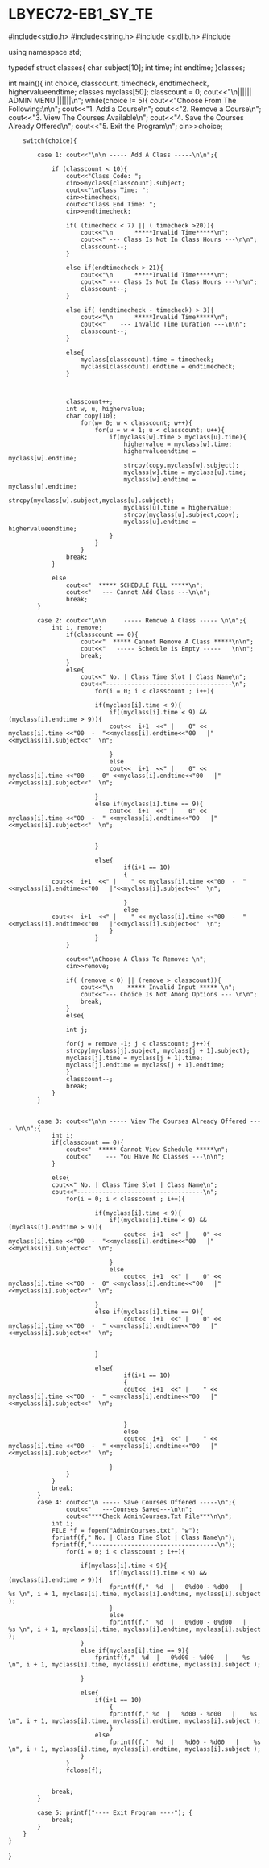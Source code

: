 # LBYEC72-EB1_SY_TE
#include<stdio.h>
#include<string.h>
#include <stdlib.h>
#include <iostream>

using namespace std;

typedef struct classes{
	char subject[10];
	int time;
	int endtime;
}classes;

int main(){
	int choice, classcount, timecheck, endtimecheck, highervalueendtime;
	classes myclass[50];
	classcount = 0;
	cout<<"\n||||||  ADMIN MENU  ||||||\n";
	while(choice != 5){
	cout<<"Choose From The Following:\n\n";
	cout<<"1. Add a Course\n";
	cout<<"2. Remove a Course\n";
	cout<<"3. View The Courses Available\n";
	cout<<"4. Save the Courses Already Offered\n";
	cout<<"5. Exit the Program\n";
	cin>>choice;
		
		switch(choice){
			
			case 1: cout<<"\n\n ----- Add A Class -----\n\n";{
				
				if (classcount < 10){
					cout<<"Class Code: ";
					cin>>myclass[classcount].subject;
					cout<<"\nClass Time: ";
					cin>>timecheck;
					cout<<"Class End Time: ";
					cin>>endtimecheck;
					
					if( (timecheck < 7) || ( timecheck >20)){
						cout<<"\n      *****Invalid Time*****\n";
						cout<<" --- Class Is Not In Class Hours ---\n\n";
						classcount--;
					}
					
					else if(endtimecheck > 21){
						cout<<"\n      *****Invalid Time*****\n";
						cout<<" --- Class Is Not In Class Hours ---\n\n";
						classcount--;
					}
					
					else if( (endtimecheck - timecheck) > 3){
						cout<<"\n      *****Invalid Time*****\n";
						cout<<"    --- Invalid Time Duration ---\n\n";
						classcount--;
					}
					
					else{
						myclass[classcount].time = timecheck;
						myclass[classcount].endtime = endtimecheck;
					}
					
					
				
					classcount++;						
					int w, u, highervalue;
					char copy[10];	
						for(w= 0; w < classcount; w++){
							for(u = w + 1; u < classcount; u++){
								if(myclass[w].time > myclass[u].time){
									highervalue = myclass[w].time;
									highervalueendtime = myclass[w].endtime;
									strcpy(copy,myclass[w].subject);
									myclass[w].time = myclass[u].time;
									myclass[w].endtime = myclass[u].endtime;
									strcpy(myclass[w].subject,myclass[u].subject);
									myclass[u].time = highervalue;
									strcpy(myclass[u].subject,copy);
									myclass[u].endtime = highervalueendtime;
								}
							}
						}
					break;
				}
				
				else
					cout<<"  ***** SCHEDULE FULL *****\n";
					cout<<"   --- Cannot Add Class ---\n\n";
					break;
			}
			
			case 2: cout<<"\n\n     ----- Remove A Class ----- \n\n";{
				int i, remove;
					if(classcount == 0){
						cout<<"  ***** Cannot Remove A Class *****\n\n";
						cout<<"   ----- Schedule is Empty -----   \n\n";
						break;
					}
					else{
						cout<<" No. | Class Time Slot | Class Name\n";
						cout<<"-----------------------------------\n";
							for(i = 0; i < classcount ; i++){
						
							if(myclass[i].time < 9){	
								if((myclass[i].time < 9) && (myclass[i].endtime > 9)){
								cout<<  i+1  <<" |    0" << myclass[i].time <<"00  -  "<<myclass[i].endtime<<"00   |"<<myclass[i].subject<<"  \n";
							
								}
								else
								cout<<  i+1  <<" |    0" << myclass[i].time <<"00  -  0" <<myclass[i].endtime<<"00   |"<<myclass[i].subject<<"  \n";	
								
							}	
							else if(myclass[i].time == 9){
								cout<<  i+1  <<" |    0" << myclass[i].time <<"00  -  " <<myclass[i].endtime<<"00   |"<<myclass[i].subject<<"  \n";
								
							
							}

							else{
									if(i+1 == 10)
									{
				cout<<  i+1  <<" |    " << myclass[i].time <<"00  -  " <<myclass[i].endtime<<"00   |"<<myclass[i].subject<<"  \n";
										
									}
									else
				cout<<  i+1  <<" |    " << myclass[i].time <<"00  -  " <<myclass[i].endtime<<"00   |"<<myclass[i].subject<<"  \n";
								}
							}
					}
						
					cout<<"\nChoose A Class To Remove: \n";
					cin>>remove;
					
					if( (remove < 0) || (remove > classcount)){
						cout<<"\n    ***** Invalid Input ***** \n";
						cout<<"--- Choice Is Not Among Options --- \n\n";
						break;
					}
					else{
					
					int j;
					
					for(j = remove -1; j < classcount; j++){
					strcpy(myclass[j].subject, myclass[j + 1].subject);
					myclass[j].time = myclass[j + 1].time;
					myclass[j].endtime = myclass[j + 1].endtime;
					}
					classcount--;
					break;
				}
			}
			
			
			case 3: cout<<"\n\n ----- View The Courses Already Offered ---- \n\n";{
				int i;
				if(classcount == 0){
					cout<<"  ***** Cannot View Schedule *****\n";
					cout<<"    --- You Have No Classes ---\n\n";
				}
				
				else{
				cout<<" No. | Class Time Slot | Class Name\n";
				cout<<"-----------------------------------\n";
					for(i = 0; i < classcount ; i++){
						
							if(myclass[i].time < 9){	
								if((myclass[i].time < 9) && (myclass[i].endtime > 9)){
									cout<<  i+1  <<" |    0" << myclass[i].time <<"00  -  "<<myclass[i].endtime<<"00   |"<<myclass[i].subject<<"  \n";
								
								}
								else
									cout<<  i+1  <<" |    0" << myclass[i].time <<"00  -  0" <<myclass[i].endtime<<"00   |"<<myclass[i].subject<<"  \n";
								
							}	
							else if(myclass[i].time == 9){
									cout<<  i+1  <<" |    0" << myclass[i].time <<"00  -  " <<myclass[i].endtime<<"00   |"<<myclass[i].subject<<"  \n";
								
							
							}
							
							else{
									if(i+1 == 10)
									{
									cout<<  i+1  <<" |    " << myclass[i].time <<"00  -  " <<myclass[i].endtime<<"00   |"<<myclass[i].subject<<"  \n";
										
										
									}
									else
									cout<<  i+1  <<" |    " << myclass[i].time <<"00  -  " <<myclass[i].endtime<<"00   |"<<myclass[i].subject<<"  \n";
										
								}
					}
				}
				break;
			}
			case 4: cout<<"\n ----- Save Courses Offered -----\n";{
					cout<<"   ---Courses Saved---\n\n";
					cout<<"***Check AdminCourses.Txt File***\n\n";
				int i;
				FILE *f = fopen("AdminCourses.txt", "w");
				fprintf(f," No. | Class Time Slot | Class Name\n");
				fprintf(f,"-----------------------------------\n");
					for(i = 0; i < classcount ; i++){
						
						if(myclass[i].time < 9){
								if((myclass[i].time < 9) && (myclass[i].endtime > 9)){
								fprintf(f,"  %d  |   0%d00 - %d00   |    %s \n", i + 1, myclass[i].time, myclass[i].endtime, myclass[i].subject );
								}
								else	
								fprintf(f,"  %d  |   0%d00 - 0%d00   |    %s \n", i + 1, myclass[i].time, myclass[i].endtime, myclass[i].subject );
						}
						else if(myclass[i].time == 9){
							fprintf(f,"  %d  |   0%d00 - %d00   |    %s \n", i + 1, myclass[i].time, myclass[i].endtime, myclass[i].subject );
							
						}
						
						else{
							if(i+1 == 10)
								{
								fprintf(f," %d  |   %d00 - %d00   |    %s \n", i + 1, myclass[i].time, myclass[i].endtime, myclass[i].subject );
								}
							else
								fprintf(f,"  %d  |   %d00 - %d00   |    %s \n", i + 1, myclass[i].time, myclass[i].endtime, myclass[i].subject );
						}
					}
					fclose(f);
				
				
				break;
			}
			
			case 5: printf("---- Exit Program ----"); {
				break;
			}
		}
	}
}

